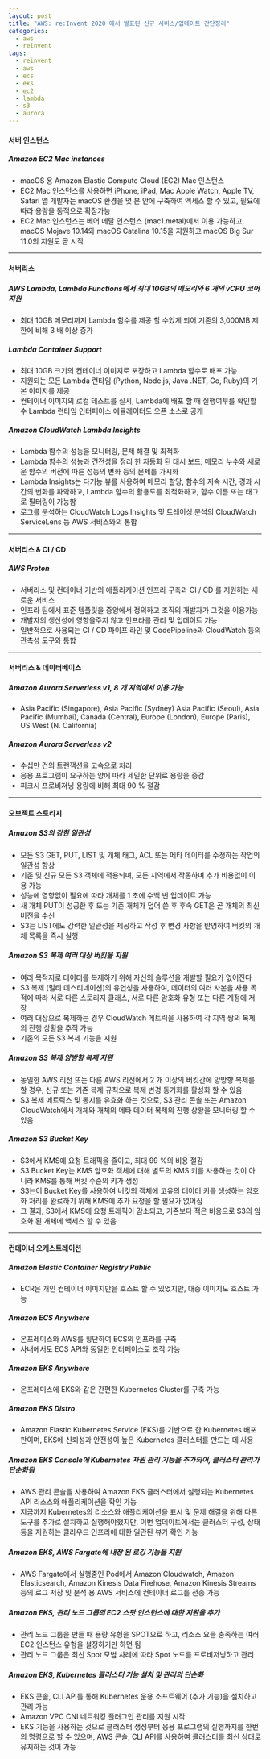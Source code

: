 ```yaml
---
layout: post
title: "AWS: re:Invent 2020 에서 발표된 신규 서비스/업데이트 간단정리"
categories:
  - aws
  - reinvent
tags:
  - reinvent
  - aws
  - ecs
  - eks
  - ec2
  - lambda
  - s3
  - aurora
---
```


#### 서버 인스턴스
##### Amazon EC2 Mac instances
- macOS 용 Amazon Elastic Compute Cloud (EC2) Mac 인스턴스
- EC2 Mac 인스턴스를 사용하면 iPhone, iPad, Mac Apple Watch, Apple TV, Safari 앱 개발자는 macOS 환경을 몇 분 안에 구축하여 액세스 할 수 있고, 필요에 따라 용량을 동적으로 확장가능
- EC2 Mac 인스턴스는 베어 메탈 인스턴스 (mac1.metal)에서 이용 가능하고, macOS Mojave 10.14와 macOS Catalina 10.15을 지원하고 macOS Big Sur 11.0의 지원도 곧 시작

---

#### 서버리스
##### AWS Lambda, Lambda Functions에서 최대 10GB의 메모리와 6 개의 vCPU 코어 지원
- 최대 10GB 메모리까지 Lambda 함수를 제공 할 수있게 되어 기존의 3,000MB 제한에 비해 3 배 이상 증가

##### Lambda Container Support
- 최대 10GB 크기의 컨테이너 이미지로 포장하고 Lambda 함수로 배포 가능
- 지원되는 모든 Lambda 런타임 (Python, Node.js, Java .NET, Go, Ruby)의 기본 이미지를 제공
- 컨테이너 이미지의 로컬 테스트를 실시, Lambda에 배포 할 때 실행여부를 확인할 수 Lambda 런타임 인터페이스 에뮬레이터도 오픈 소스로 공개

##### Amazon CloudWatch Lambda Insights
- Lambda 함수의 성능을 모니터링, 문제 해결 및 최적화
- Lambda 함수의 성능과 건전성을 정리 한 자동화 된 대시 보드, 메모리 누수와 새로운 함수의 버전에 따른 성능의 변화 등의 문제를 가시화
- Lambda Insights는 다기능 뷰를 사용하여 메모리 할당, 함수의 지속 시간, 경과 시간의 변화를 파악하고, Lambda 함수의 활용도를 최적화하고, 함수 이름 또는 태그로 필터링이 가능함
- 로그를 분석하는 CloudWatch Logs Insights 및 트레이싱 분석의 CloudWatch ServiceLens 등 AWS 서비스와의 통합

---

#### 서버리스 & CI / CD
##### AWS Proton
- 서버리스 및 컨테이너 기반의 애플리케이션 인프라 구축과 CI / CD 를 지원하는 새로운 서비스
- 인프라 팀에서 표준 템플릿을 중앙에서 정의하고 조직의 개발자가 그것을 이용가능
- 개발자의 생산성에 영향을주지 않고 인프라를 관리 및 업데이트 가능
- 일반적으로 사용되는 CI / CD 파이프 라인 및 CodePipeline과 CloudWatch 등의 관측성 도구와 통합

---
#### 서버리스 & 데이터베이스
##### Amazon Aurora Serverless v1, 8 개 지역에서 이용 가능
- Asia Pacific (Singapore), Asia Pacific (Sydney) Asia Pacific (Seoul), Asia Pacific (Mumbai), Canada (Central), Europe (London), Europe (Paris), US West (N. California)

##### Amazon Aurora Serverless v2
- 수십만 건의 트랜잭션을 고속으로 처리
- 응용 프로그램이 요구하는 양에 따라 세밀한 단위로 용량을 증감
- 피크시 프로비저닝 용량에 비해 최대 90 % 절감

---

#### 오브젝트 스토리지
##### Amazon S3의 강한 일관성
- 모든 S3 GET, PUT, LIST 및 개체 태그, ACL 또는 메타 데이터를 수정하는 작업의 일관성 향상
- 기존 및 신규 모든 S3 객체에 적용되며, 모든 지역에서 작동하며 추가 비용없이 이용 가능
- 성능에 영향없이 필요에 따라 개체를 1 초에 수백 번 업데이트 가능
- 새 개체 PUT이 성공한 후 또는 기존 개체가 덮어 쓴 후 후속 GET은 곧 개체의 최신 버전을 수신
- S3는 LIST에도 강력한 일관성을 제공하고 작성 후 변경 사항을 반영하여 버킷의 개체 목록을 즉시 실행

##### Amazon S3 복제 여러 대상 버킷을 지원
- 여러 목적지로 데이터를 복제하기 위해 자신의 솔루션을 개발할 필요가 없어진다
- S3 복제 (멀티 데스티네이션)의 유연성을 사용하여, 데이터의 여러 사본을 사용 목적에 따라 서로 다른 스토리지 클래스, 서로 다른 암호화 유형 또는 다른 계정에 저장
- 여러 대상으로 복제하는 경우 CloudWatch 메트릭을 사용하여 각 지역 쌍의 복제의 진행 상황을 추적 가능
- 기존의 모든 S3 복제 기능을 지원

##### Amazon S3 복제 양방향 복제 지원
- 동일한 AWS 리전 또는 다른 AWS 리전에서 2 개 이상의 버킷간에 양방향 복제를 할 경우, 신규 또는 기존 복제 규칙으로 복제 변경 동기화를 활성화 할 수 있음
- S3 복제 메트릭스 및 통지를 유효화 하는 것으로, S3 관리 콘솔 또는 Amazon CloudWatch에서 개체와 개체의 메타 데이터 복제의 진행 상황을 모니터링 할 수 있음

##### Amazon S3 Bucket Key
- S3에서 KMS에 요청 트래픽을 줄이고, 최대 99 %의 비용 절감
- S3 Bucket Key는 KMS 암호화 객체에 대해 별도의 KMS 키를 사용하는 것이 아니라 KMS를 통해 버킷 수준의 키가 생성
- S3는이 Bucket Key를 사용하여 버킷의 객체에 고유의 데이터 키를 생성하는 암호화 처리를 완료하기 위해 KMS에 추가 요청을 할 필요가 없어짐
- 그 결과, S3에서 KMS에 요청 트래픽이 감소되고, 기존보다 적은 비용으로 S3의 암호화 된 개체에 액세스 할 수 있음

---

#### 컨테이너 오케스트레이션
##### Amazon Elastic Container Registry Public
- ECR은 개인 컨테이너 이미지만을 호스트 할 수 있었지만, 대중 이미지도 호스트 가능

##### Amazon ECS Anywhere
- 온프레미스와 AWS를 횡단하여 ECS의 인프라를 구축
- 사내에서도 ECS API와 동일한 인터페이스로 조작 가능

##### Amazon EKS Anywhere
- 온프레미스에 EKS와 같은 간편한 Kubernetes Cluster를 구축 가능

##### Amazon EKS Distro
- Amazon Elastic Kubernetes Service (EKS)를 기반으로 한 Kubernetes 배포판이며, EKS에 신뢰성과 안전성이 높은 Kubernetes 클러스터를 만드는 데 사용

##### Amazon EKS Console에 Kubernetes 자원 관리 기능을 추가되어, 클러스터 관리가 단순화됨
- AWS 관리 콘솔을 사용하여 Amazon EKS 클러스터에서 실행되는 Kubernetes API 리소스와 애플리케이션을 확인 가능
- 지금까지 Kubernetes의 리소스와 애플리케이션을 표시 및 문제 해결을 위해 다른 도구를 추가로 설치하고 실행해야했지만, 이번 업데이트에서는 클러스터 구성, 상태 등을 지원하는 클라우드 인프라에 대한 일관된 뷰가  확인 가능

##### Amazon EKS, AWS Fargate에 내장 된 로깅 기능을 지원
- AWS Fargate에서 실행중인 Pod에서 Amazon Cloudwatch, Amazon Elasticsearch, Amazon Kinesis Data Firehose, Amazon Kinesis Streams 등의 로그 저장 및 분석 용 AWS 서비스에 컨테이너 로그를 전송 가능

##### Amazon EKS, 관리 노드 그룹의 EC2 스팟 인스턴스에 대한 지원을 추가
- 관리 노드 그룹을 만들 때 용량 유형을 SPOT으로 하고, 리소스 요을 충족하는 여러 EC2 인스턴스 유형을 설정하기만 하면 됨
- 관리 노드 그룹은 최신 Spot 모범 사례에 따라 Spot 노드를 프로비저닝하고 관리

##### Amazon EKS, Kubernetes 클러스터 기능 설치 및 관리의 단순화
- EKS 콘솔, CLI API를 통해 Kubernetes 운용 소프트웨어 (추가 기능)을 설치하고 관리 가능
- Amazon VPC CNI 네트워킹 플러그인 관리를 지원 시작
- EKS 기능을 사용하는 것으로 클러스터 생성부터 응용 프로그램의 실행까지를 한번의 명령으로 할 수 있으며, AWS 콘솔, CLI API를 사용하여 클러스터를 최신 상태로 유지하는 것이 가능
